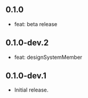 ## 0.1.0

- feat: beta release

## 0.1.0-dev.2

- feat: designSystemMember

## 0.1.0-dev.1

- Initial release.
